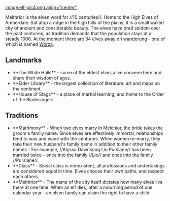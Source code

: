 [image:elf-pic4.png
align=\"center\"](image:elf-pic4.png_align="center" "wikilink")

Melthrior is the elven word for //10 centuries//. Home to the High Elves
of Amberdale. Sat atop a ridge in the high hills of the plains, it is a
small walled city of ancient and considerable beauty. The elves have
bred seldom over the past centuries, as tradition demands that the
population stays at a steady 1000. At the moment there are 34 elves away
on [wanderung](wanderung "wikilink") - one of which is named
[Worza](Worza "wikilink").

Landmarks
---------

-   \*\*The White Halls\*\* - some of the eldest elves alive convene
    here and share their wisdom of ages.
-   \*\*Elder Library\*\* - the largest collection of literature, art
    and maps on the continent.
-   \*\*House of Stags\*\* - a place of martial learning, and home to
    the Order of the Bladesingers.

Traditions
----------

-   \*\*Matrimony\*\* - When two elves marry in Melchior, the bride
    takes the groom\'s family name. Since elves are effectively
    immortal, relationships tend to wax and wane with the centuries.
    When women re-marry, they take their new husband\'s family name in
    addition to their other family names - For example, //Alyssa
    Dawnsong Lio Purslane// has been married twice - once into the
    family //Lio// and once into the family //Purslane//.
-   \*\*Class\*\* - Social class is nonexistent, all professions and
    undertakings are considered equal in time. Elves choose their own
    paths, and respect each others.
-   \*\*Melthrior\*\* - The name of the city itself dictates how many
    elves live there at one time. When an elf dies, after a mourning
    period of one calendar year - an elven family can claim the right to
    have a child.

